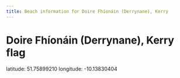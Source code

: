 ```yaml
---
title: Beach information for Doire Fhíonáin (Derrynane), Kerry
---
```

# Doire Fhíonáin (Derrynane), Kerry <span class="material-icons blue-flag">flag</span>

<div class="location-info">latitude: 51.75899210 longitude: -10.13830404</div>
<div></div>